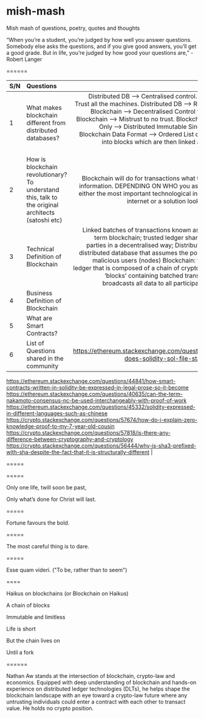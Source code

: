 # mish-mash
Mish mash of questions, poetry, quotes and thoughts

“When you’re a student, you’re judged by how well you answer questions. Somebody else asks the questions, and if you give good answers, you’ll get a good grade. But in life, you’re judged by how good your questions are,” - Robert Langer 

======

| S/N | Questions                                                                                          | Answers  |
| ----|:---------------------------------------------------------------------------------------------------| --------:|
| 1   | What makes blockchain different from distributed databases?                                        | Distributed DB --> Centralised control. Distributed DB --> Trust all the machines. Distributed DB --> Read/Write/Update. Blockchain --> Decentralised Control trust no machines. Blockchain --> Mistrust to no trust. Blockchain: Read/Append Only --> Distributed Immutable Single source of truth Blockchain Data Format --> Ordered List of records bundled into blocks which are then linked and secured using cryptography |
| 2   | How is blockchain revolutionary? To understand this, talk to the original architects (satoshi etc) | Blockchain will do for transactions what the internet did for information. DEPENDING ON WHO you ask, blockchains are either the most important technological innovation since the internet or a solution looking for a problem.         |                  
| 3   | Technical Definition of Blockchain                                                                | Linked batches of transactions known as blocks hence the term blockchain; trusted ledger shared across multiple parties in a decentralised way; Distributed ledger: type of distributed database that assumes the possible presence of malicious users (nodes) Blockchain: type of distributed ledger that is composed of a chain of cryptographically linked ‘blocks’ containing batched transactions; generally broadcasts all data to all participants in the network        |
| 4   | Business Definition of Blockchain                                                                |         |
| 5   | What are Smart Contracts?                                                                          |         |
| 6   | List of Questions shared in the community                                                          | https://ethereum.stackexchange.com/questions/44753/why-does-solidity-sol-file-starts-with-pragma
https://ethereum.stackexchange.com/questions/44841/how-smart-contracts-written-in-solidity-be-expressed-in-legal-prose-so-it-become
https://ethereum.stackexchange.com/questions/40635/can-the-term-nakamoto-consensus-nc-be-used-interchangeably-with-proof-of-work
https://ethereum.stackexchange.com/questions/45332/solidity-expressed-in-different-languages-such-as-chinese
https://crypto.stackexchange.com/questions/57674/how-do-i-explain-zero-knowledge-proof-to-my-7-year-old-cousin
https://crypto.stackexchange.com/questions/57818/is-there-any-difference-between-cryptography-and-cryptology
https://crypto.stackexchange.com/questions/56444/why-is-sha3-prefixed-with-sha-despite-the-fact-that-it-is-structurally-different |

=====



=====

Only one life, twill soon be past,

Only what’s done for Christ will last.

=====

Fortune favours the bold.

=====

The most careful thing is to dare. 

=====

Esse quam videri. ("To be, rather than to seem")

====

Haikus on blockchains (or Blockchain on Haikus)



A chain of blocks

Immutable and limitless

Life is short

But the chain lives on 

Until a fork

======


Nathan Aw stands at the intersection of blockchain, crypto-law and economics. Equipped with deep understanding of blockchain and hands-on experience on distributed ledger technologies (DLTs), he helps shape the blockchain landscape with an eye toward a crypto-law future where any untrusting individuals could enter a contract with each other to transact value. He holds no crypto position.  


